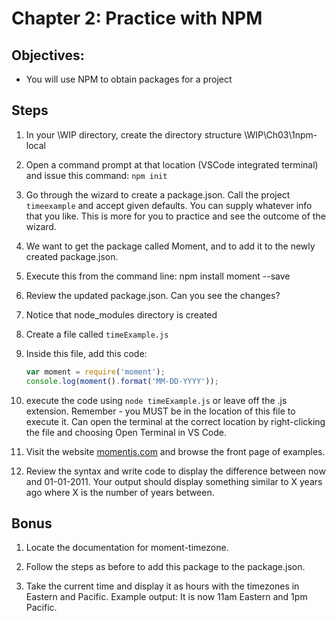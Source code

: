 # Chapter 2: Practice with NPM
## Objectives:
* You will use NPM to obtain packages for a project

## Steps


1. In your \WIP directory, create the directory structure \WIP\Ch03\1npm-local

1. Open a command prompt at that location (VSCode integrated terminal) and issue this command:
`npm init`

1. Go through the wizard to create a package.json. Call the project `timeexample` and accept given defaults. You can supply whatever info that you like. This is more for you to practice and see the outcome of the wizard.

1. We want to get the package called Moment, and to add it to the newly created package.json.

1. Execute this from the command line:
npm install moment --save

1. Review the updated package.json. Can you see the changes? 

1. Notice that node_modules directory is created

1. Create a file called `timeExample.js`

1. Inside this file, add this code:
    ```javascript
    var moment = require('moment');
    console.log(moment().format('MM-DD-YYYY'));
    ```

1. execute the code using `node timeExample.js` or leave off the .js extension. Remember - you MUST be in the location of this file to execute it. Can open the terminal at the correct location by right-clicking the file and choosing Open Terminal in VS Code.

1. Visit the website [momentjs.com](http://momentjs.com) and browse the front page of examples.

1. Review the syntax and write code to display the difference between now and 01-01-2011.  Your output should display something similar to X years ago where X is the number of years between.


## Bonus ##

1. Locate the documentation for moment-timezone.

1. Follow the steps as before to add this package to the package.json.

1. Take the current time and display it as hours with the timezones in Eastern and Pacific.
Example output: It is now 11am Eastern and 1pm Pacific.

